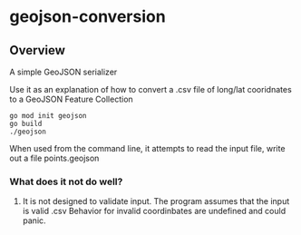 # geojson-conversion

## Overview
A simple GeoJSON serializer

Use it as an explanation of how to convert a .csv file of long/lat cooridnates to a GeoJSON Feature Collection

```
go mod init geojson
go build
./geojson
```
When used from the command line, it attempts to read the input file, write out a file points.geojson

### What does it not do well?
1. It is not designed to validate input. The program assumes that the input is valid .csv Behavior for invalid coordinbates are undefined and could panic.
